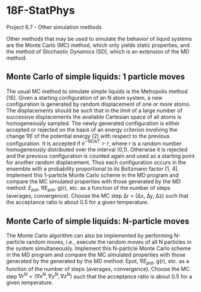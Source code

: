 # 18F-StatPhys
Project 6.7 - Other simulation methods 


Other methods that may be used to simulate the behavior of liquid systems are the
Monte Carlo (MC) method, which only yields static properties, and the method of
Stochastic Dynamics (SD), which is an extension of the MD method.

## Monte Carlo of simple liquids: 1 particle moves
The usual MC method to simulate simple liquids is the Metropolis method [16].
Given a starting configuration of an N atom system, a new configuration is generated
by random displacement of one or more atoms. The displacements should be such
that in the limit of a large number of successive displacements the available Cartesian
space of all atoms is homogeneously sampled. The newly generated configuration is
either accepted or rejected on the basis of an energy criterion involving the change
$\nabla E$ of the potential energy (2) with respect to the previous configuration. It is
accepted if $e^{-\nabla E/kT}>r$, where r is a random number homogeneously distributed
over the interval (0,1). Otherwise it is rejected and the previous configuration is
counted again and used as a starting point for another random displacement. Thus
each configuration occurs in the ensemble with a probability proportional to its
Boltzmann factor [1, 4]. Implement this 1-particle Monte Carlo scheme in the MD
program and compare the MC simulated properties with those generated by the
MD method: $E_{pot}$, $\nabla E_{pot}$, g(r), etc. as a function of the number of steps (averages,
convergence). Choose the MC step ∆r = (∆x, ∆y, ∆z) such that the acceptance
ratio is about 0.5 for a given temperature.

## Monte Carlo of simple liquids: N-particle moves
The Monte Carlo algorithm can also be implemented by performing N-particle random
moves, i.e., execute the random moves of all N particles in the system simultaneously.
Implement this N-particle Monte Carlo scheme in the MD program and
compare the MC simulated properties with those generated by the generated by the
MD method: Epot, $\nabla E_{pot}$, g(r), etc. as a function of the number of steps (averages,
convergence). Choose the MC step $\nabla r^N = (\nabla x^N, \nabla y^N, \nabla z^N)$ such that the
acceptance ratio is about 0.5 for a given temperature.
